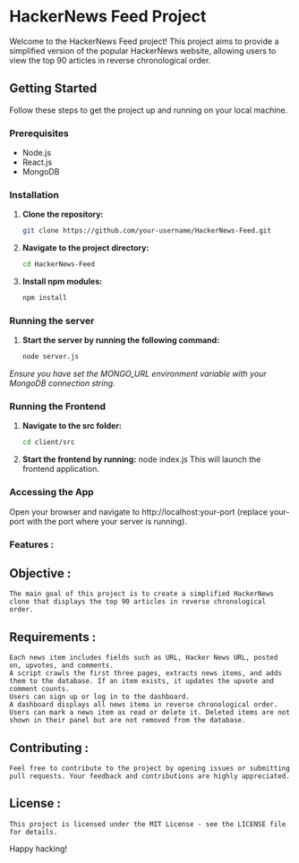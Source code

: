 # HackerNews Feed Project

Welcome to the HackerNews Feed project! This project aims to provide a simplified version of the popular HackerNews website, allowing users to view the top 90 articles in reverse chronological order.

## Getting Started

Follow these steps to get the project up and running on your local machine.

### Prerequisites

- Node.js
- React.js
- MongoDB

### Installation

1. **Clone the repository:**

   ```bash
   git clone https://github.com/your-username/HackerNews-Feed.git
2. **Navigate to the project directory:**
   ```bash
   cd HackerNews-Feed

3. **Install npm modules:**
   ```bash
   npm install

### Running the server

1. **Start the server by running the following command:**

   ```bash
   node server.js
   
*Ensure you have set the MONGO_URL environment variable with your MongoDB connection string.*

### Running the Frontend

1. **Navigate to the src folder:**
   ```bash
   cd client/src
2. **Start the frontend by running:**
    node index.js
    This will launch the frontend application.

### Accessing the App
  Open your browser and navigate to http://localhost:your-port (replace your-port with the port where your server is running).

### Features :
  ## Objective :
    The main goal of this project is to create a simplified HackerNews clone that displays the top 90 articles in reverse chronological order.
  ## Requirements :
    Each news item includes fields such as URL, Hacker News URL, posted on, upvotes, and comments.
    A script crawls the first three pages, extracts news items, and adds them to the database. If an item exists, it updates the upvote and comment counts.
    Users can sign up or log in to the dashboard.
    A dashboard displays all news items in reverse chronological order.
    Users can mark a news item as read or delete it. Deleted items are not shown in their panel but are not removed from the database.

  ## Contributing :
    Feel free to contribute to the project by opening issues or submitting pull requests. Your feedback and contributions are highly appreciated.

  ## License :
    This project is licensed under the MIT License - see the LICENSE file for details.

Happy hacking!
  
